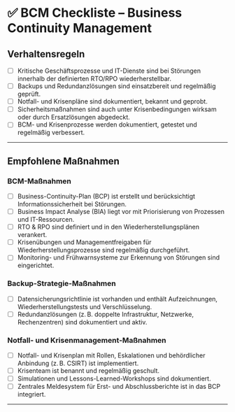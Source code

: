 # ✅ BCM Checkliste – Business Continuity Management

## Verhaltensregeln

- [ ] Kritische Geschäftsprozesse und IT-Dienste sind bei Störungen innerhalb der definierten RTO/RPO wiederherstellbar.
- [ ] Backups und Redundanzlösungen sind einsatzbereit und regelmäßig geprüft.
- [ ] Notfall- und Krisenpläne sind dokumentiert, bekannt und geprobt.
- [ ] Sicherheitsmaßnahmen sind auch unter Krisenbedingungen wirksam oder durch Ersatzlösungen abgedeckt.
- [ ] BCM- und Krisenprozesse werden dokumentiert, getestet und regelmäßig verbessert.

---

## Empfohlene Maßnahmen

### BCM-Maßnahmen
- [ ] Business-Continuity-Plan (BCP) ist erstellt und berücksichtigt Informationssicherheit bei Störungen.
- [ ] Business Impact Analyse (BIA) liegt vor mit Priorisierung von Prozessen und IT-Ressourcen.
- [ ] RTO & RPO sind definiert und in den Wiederherstellungsplänen verankert.
- [ ] Krisenübungen und Managementfreigaben für Wiederherstellungsprozesse sind regelmäßig durchgeführt.
- [ ] Monitoring- und Frühwarnsysteme zur Erkennung von Störungen sind eingerichtet.

### Backup-Strategie-Maßnahmen
- [ ] Datensicherungsrichtlinie ist vorhanden und enthält Aufzeichnungen, Wiederherstellungstests und Verschlüsselung.
- [ ] Redundanzlösungen (z. B. doppelte Infrastruktur, Netzwerke, Rechenzentren) sind dokumentiert und aktiv.

### Notfall- und Krisenmanagement-Maßnahmen
- [ ] Notfall- und Krisenplan mit Rollen, Eskalationen und behördlicher Anbindung (z. B. CSIRT) ist implementiert.
- [ ] Krisenteam ist benannt und regelmäßig geschult.
- [ ] Simulationen und Lessons-Learned-Workshops sind dokumentiert.
- [ ] Zentrales Meldesystem für Erst- und Abschlussberichte ist in das BCP integriert.

---


